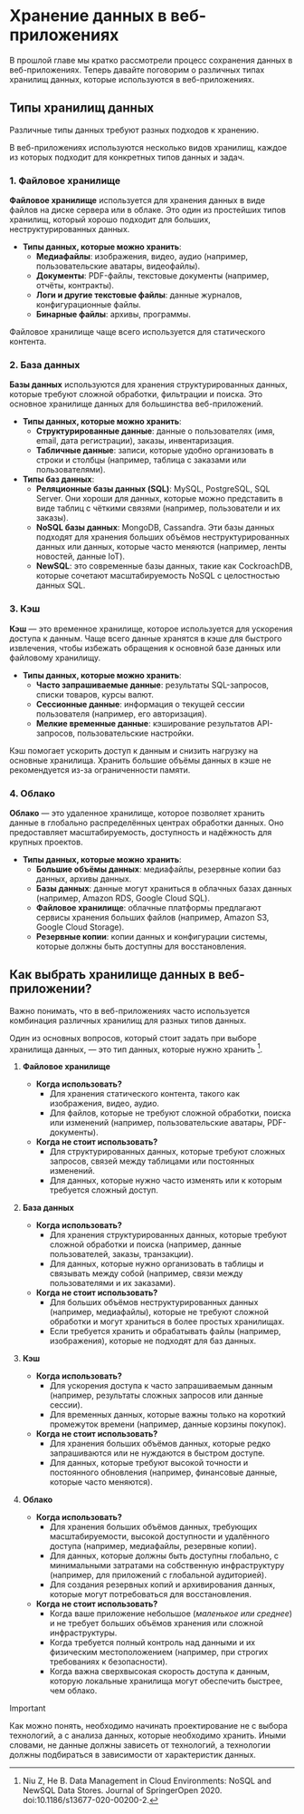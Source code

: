 # Хранение данных в веб-приложениях

В прошлой главе мы кратко рассмотрели процесс сохранения данных в веб-приложениях. Теперь давайте поговорим о различных типах хранилищ данных, которые используются в веб-приложениях.

## Типы хранилищ данных

Различные типы данных требуют разных подходов к хранению.

В веб-приложениях используются несколько видов хранилищ, каждое из которых подходит для конкретных типов данных и задач.

### 1. **Файловое хранилище**
   
**Файловое хранилище** используется для хранения данных в виде файлов на диске сервера или в облаке. Это один из простейших типов хранилищ, который хорошо подходит для больших, неструктурированных данных.
   
- **Типы данных, которые можно хранить**:
   - **Медиафайлы**: изображения, видео, аудио (например, пользовательские аватары, видеофайлы).
   - **Документы**: PDF-файлы, текстовые документы (например, отчёты, контракты).
   - **Логи и другие текстовые файлы**: данные журналов, конфигурационные файлы.
   - **Бинарные файлы**: архивы, программы.
   
Файловое хранилище чаще всего используется для статического контента.

### 2. **База данных**

**Базы данных** используются для хранения структурированных данных, которые требуют сложной обработки, фильтрации и поиска. Это основное хранилище данных для большинства веб-приложений.
   
- **Типы данных, которые можно хранить**:
   - **Структурированные данные**: данные о пользователях (имя, email, дата регистрации), заказы, инвентаризация.
   - **Табличные данные**: записи, которые удобно организовать в строки и столбцы (например, таблица с заказами или пользователями). 
- **Типы баз данных**:
   - **Реляционные базы данных (SQL)**: MySQL, PostgreSQL, SQL Server. Они хороши для данных, которые можно представить в виде таблиц с чёткими связями (например, пользователи и их заказы).
   - **NoSQL базы данных**: MongoDB, Cassandra. Эти базы данных подходят для хранения больших объёмов неструктурированных данных или данных, которые часто меняются (например, ленты новостей, данные IoT).
   - **NewSQL**: это современные базы данных, такие как CockroachDB, которые сочетают масштабируемость NoSQL с целостностью данных SQL.

### 3. **Кэш**

**Кэш** — это временное хранилище, которое используется для ускорения доступа к данным. Чаще всего данные хранятся в кэше для быстрого извлечения, чтобы избежать обращения к основной базе данных или файловому хранилищу.

- **Типы данных, которые можно хранить**:
   - **Часто запрашиваемые данные**: результаты SQL-запросов, списки товаров, курсы валют.
   - **Сессионные данные**: информация о текущей сессии пользователя (например, его авторизация).
   - **Мелкие временные данные**: кэширование результатов API-запросов, пользовательские настройки.
   
Кэш помогает ускорить доступ к данным и снизить нагрузку на основные хранилища. Хранить большие объёмы данных в кэше не рекомендуется из-за ограниченности памяти.


### 4. **Облако**

**Облако** — это удаленное хранилище, которое позволяет хранить данные в глобально распределённых центрах обработки данных. Оно предоставляет масштабируемость, доступность и надёжность для крупных проектов.
   
- **Типы данных, которые можно хранить**:
   - **Большие объёмы данных**: медиафайлы, резервные копии баз данных, архивы данных.
   - **Базы данных**: данные могут храниться в облачных базах данных (например, Amazon RDS, Google Cloud SQL).
   - **Файловое хранилище**: облачные платформы предлагают сервисы хранения больших файлов (например, Amazon S3, Google Cloud Storage).
   - **Резервные копии**: копии данных и конфигурации системы, которые должны быть доступны для восстановления.
  

## Как выбрать хранилище данных в веб-приложении?

Важно понимать, что в веб-приложениях часто используется комбинация различных хранилищ для разных типов данных.

Один из основных вопросов, который стоит задать при выборе хранилища данных, — это тип данных, которые нужно хранить [^1]. 

1. **Файловое хранилище**
   - **Когда использовать?**
     - Для хранения статического контента, такого как изображения, видео, аудио.
     - Для файлов, которые не требуют сложной обработки, поиска или изменений (например, пользовательские аватары, PDF-документы).
   - **Когда не стоит использовать?**
     - Для структурированных данных, которые требуют сложных запросов, связей между таблицами или постоянных изменений.
     - Для данных, которые нужно часто изменять или к которым требуется сложный доступ.

2. **База данных**
   - **Когда использовать?**
     - Для хранения структурированных данных, которые требуют сложной обработки и поиска (например, данные пользователей, заказы, транзакции).
     - Для данных, которые нужно организовать в таблицы и связывать между собой (например, связи между пользователями и их заказами).
   - **Когда не стоит использовать?**
     - Для больших объёмов неструктурированных данных (например, медиафайлы), которые не требуют сложной обработки и могут храниться в более простых хранилищах.
     - Если требуется хранить и обрабатывать файлы (например, изображения), которые не подходят для баз данных.

3. **Кэш**
   - **Когда использовать?**
     - Для ускорения доступа к часто запрашиваемым данным (например, результаты сложных запросов или данные сессии).
     - Для временных данных, которые важны только на короткий промежуток времени (например, данные корзины покупок).
   - **Когда не стоит использовать?**
     - Для хранения больших объёмов данных, которые редко запрашиваются или не нуждаются в быстром доступе.
     - Для данных, которые требуют высокой точности и постоянного обновления (например, финансовые данные, которые часто меняются).

4. **Облако**
   - **Когда использовать?**
     - Для хранения больших объёмов данных, требующих масштабируемости, высокой доступности и удалённого доступа (например, медиафайлы, резервные копии).
     - Для данных, которые должны быть доступны глобально, с минимальными затратами на собственную инфраструктуру (например, для приложений с глобальной аудиторией).
     - Для создания резервных копий и архивирования данных, которые могут потребоваться для восстановления.
   - **Когда не стоит использовать?**
     - Когда ваше приложение небольшое (*маленькое или среднее*) и не требует больших объёмов хранения или сложной инфраструктуры.
     - Когда требуется полный контроль над данными и их физическим местоположением (например, при строгих требованиях к безопасности).
     - Когда важна сверхвысокая скорость доступа к данным, которую локальные хранилища могут обеспечить быстрее, чем облако.
  
> [!IMPORTANT]
> Как можно понять, необходимо начинать проектирование не с выбора технологий, а с анализа данных, которые необходимо хранить. Иными словами, не данные должны зависеть от технологий, а технологии должны подбираться в зависимости от характеристик данных.

[^1]: Niu Z, He B. Data Management in Cloud Environments: NoSQL and NewSQL Data Stores. Journal of​ SpringerOpen 2020. doi:10.1186/s13677-020-00200-2.